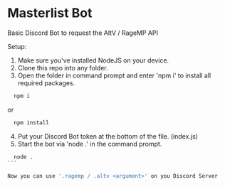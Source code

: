# Masterlist Bot
Basic Discord Bot to request the AltV / RageMP API

Setup:
1. Make sure you've installed NodeJS on your device.
2. Clone this repo into any folder.
3. Open the folder in command prompt and enter 'npm i' to install all required packages.
```bash
  npm i
```
 or
```bash
  npm install
```
4. Put your Discord Bot token at the bottom of the file. (index.js)
5. Start the bot via 'node .' in the command prompt.

````bash
  node .
```

Now you can use '.ragemp / .altv <argument>' on you Discord Server
